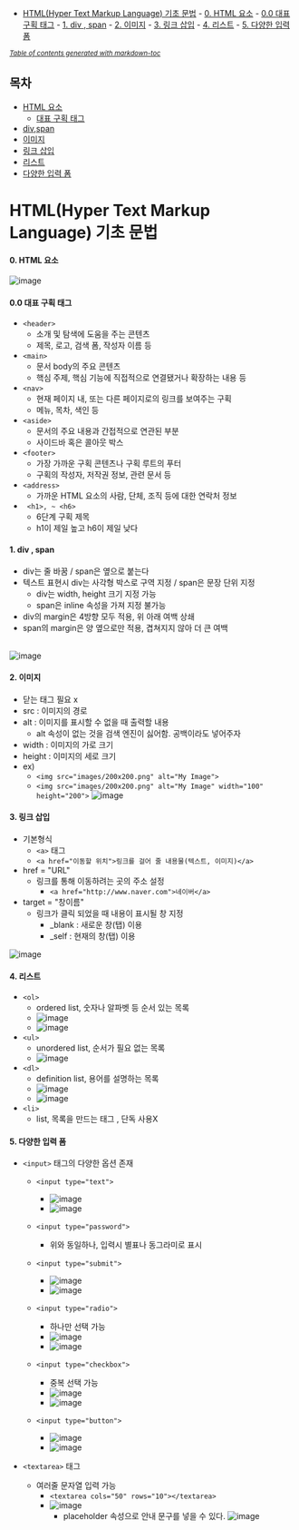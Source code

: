 - [HTML(Hyper Text Markup Language) 기초 문법](#htmlhyper-text-markup-language-기초-문법)
      - [0. HTML 요소](#0-html-요소)
      - [0.0 대표 구획 태그](#00-대표-구획-태그)
      - [1. div , span](#1-div--span)
      - [2. 이미지](#2-이미지)
      - [3. 링크 삽입](#3-링크-삽입)
      - [4. 리스트](#4-리스트)
      - [5. 다양한 입력 폼](#5-다양한-입력-폼)

<small><i><a href='http://ecotrust-canada.github.io/markdown-toc/'>Table of contents generated with markdown-toc</a></i></small>

목차
--------------------
- [HTML 요소](#0-html-요소)<br>
  - [대표 구획 태그](#00-대표-구획-태그)<br>
- [div,span](#1-div--span)<br>
- [이미지](#2-이미지)<br>
- [링크 삽입](#3-링크-삽입)<br>
- [리스트](#4-리스트)<br>
- [다양한 입력 폼](#5-다양한-입력-폼)<br>


HTML(Hyper Text Markup Language) 기초 문법
==============================

#### 0. HTML 요소
![image](https://user-images.githubusercontent.com/102513932/186053947-67f5abf8-1d86-48a3-a40d-3e253d5a976d.png) <br>

#### 0.0 대표 구획 태그
- ```<header>```
  - 소개 및 탐색에 도움을 주는 콘텐츠
  - 제목, 로고, 검색 폼, 작성자 이름 등
- ```<main>``` 
  - 문서 body의 주요 콘텐츠
  - 핵심 주제, 핵심 기능에 직접적으로 연결됐거나 확장하는 내용 등 
- ```<nav>``` 
  - 현재 페이지 내, 또는 다른 페이지로의 링크를 보여주는 구획
  - 메뉴, 목차, 색인 등
- ```<aside>``` 
  - 문서의 주요 내용과 간접적으로 연관된 부분
  - 사이드바 혹은 콜아웃 박스
- ```<footer>```
  - 가장 가까운 구획 콘텐츠나 구획 루트의 푸터
  - 구획의 작성자, 저작권 정보, 관련 문서 등
- ```<address>```
  - 가까운 HTML 요소의 사람, 단체, 조직 등에 대한 연락처 정보
- ``` <h1>, ~ <h6>```
  - 6단계 구획 제목
  - h1이 제일 높고 h6이 제일 낮다


#### 1. div , span
- div는 줄 바꿈 / span은 옆으로 붙는다
- 텍스트 표현시 div는 사각형 박스로 구역 지정 / span은 문장 단위 지정
  - div는 width, height 크기 지정 가능
  - span은 inline 속성을 가져 지정 불가능
- div의 margin은 4방향 모두 적용, 위 아래 여백 상쇄
- span의 margin은 양 옆으로만 적용, 겹쳐지지 않아 더 큰 여백
<br><br>

![image](https://user-images.githubusercontent.com/102513932/186052736-7faa04ea-ef20-487a-b523-a9d7845015a4.png)

#### 2. 이미지
- 닫는 태그 필요 x
- src : 이미지의 경로
- alt : 이미지를 표시할 수 없을 때 출력할 내용
  - alt 속성이 없는 것을 검색 엔진이 싫어함. 공백이라도 넣어주자
- width : 이미지의 가로 크기
- height : 이미지의 세로 크기
- ex)
  -  ``` <img src="images/200x200.png" alt="My Image"> ```
  -  ``` <img src="images/200x200.png" alt="My Image" width="100" height="200"> ```
![image](https://user-images.githubusercontent.com/102513932/186056519-676fadb0-816c-4be3-a5d6-f00ae2a82c57.png)

#### 3. 링크 삽입
- 기본형식
  - ```<a>``` 태그 
  - ``` <a href="이동할 위치">링크를 걸어 줄 내용물(텍스트, 이미지)</a> ```
- href = "URL"
  - 링크를 통해 이동하려는 곳의 주소 설정
    - ``` <a href="http://www.naver.com">네이버</a> ```
- target = "창이름"
  - 링크가 클릭 되었을 때 내용이 표시될 창 지정
    - _blank : 새로운 창(탭) 이용 
    - _self  : 현재의 창(탭) 이용

![image](https://user-images.githubusercontent.com/102513932/186053171-ee8ae106-9ef5-450a-a911-4483b43f1742.png)

#### 4. 리스트

- ```<ol>```
  - ordered list, 숫자나 알파벳 등 순서 있는 목록
  - ![image](https://user-images.githubusercontent.com/102513932/186058868-4d61c986-f9b6-4d6b-a80e-6ce65bbfa2ea.png)
  - ![image](https://user-images.githubusercontent.com/102513932/186058901-03b6317d-f2a3-4f9c-9f8b-e0c6a5cca171.png)
- ```<ul>```
  - unordered list, 순서가 필요 없는 목록
  - ![image](https://user-images.githubusercontent.com/102513932/186053136-d2ae7463-8443-4ab0-8163-7927c114532d.png) <br>
- ```<dl>```
  - definition list, 용어를 설명하는 목록
  - ![image](https://user-images.githubusercontent.com/102513932/186059393-b3040aac-1ef8-4ea7-9821-81283094ed50.png)
  - ![image](https://user-images.githubusercontent.com/102513932/186059405-4d5bcb99-eef5-4e4c-a003-eeba43b604b2.png)
- ```<li>```
  - list, 목록을 만드는 태그 , 단독 사용X

#### 5. 다양한 입력 폼
- ``` <input> ``` 태그의 다양한 옵션 존재
    - ``` <input type="text"> ```
      - ![image](https://user-images.githubusercontent.com/102513932/186068387-a7965437-afb4-4410-bc62-d52d2b6d84cc.png)
      - ![image](https://user-images.githubusercontent.com/102513932/186097281-538180cf-da2e-4053-8313-b5d996d243f2.png)

    - ``` <input type="password"> ```
      - 위와 동일하나, 입력시 별표나 동그라미로 표시

    - ``` <input type="submit"> ```
      -  ![image](https://user-images.githubusercontent.com/102513932/186068601-4a193ab3-bd5d-4254-b9a6-cbca54dc7f2a.png)
      -  ![image](https://user-images.githubusercontent.com/102513932/186097469-05f01c45-369f-42bd-9e46-aac9d45275dd.png)
    - ``` <input type="radio"> ```
      - 하나만 선택 가능
      - ![image](https://user-images.githubusercontent.com/102513932/186068850-c5d8dab6-cb7f-421a-9207-f09314520fa2.png)
      - ![image](https://user-images.githubusercontent.com/102513932/186097599-b5d7621f-7f77-4fde-8d82-0aac5ba8d537.png)

    - ``` <input type="checkbox"> ```
      - 중복 선택 가능
      - ![image](https://user-images.githubusercontent.com/102513932/186069015-e27ecf30-f23a-41ad-a0df-83d386b5535d.png)
      - ![image](https://user-images.githubusercontent.com/102513932/186097730-1ca7ad96-379c-485e-acb9-0a655382fc31.png)

    - ``` <input type="button"> ```
      - ![image](https://user-images.githubusercontent.com/102513932/186069134-7c557819-65f4-4705-9783-6e2ef5481bcf.png)
      - ![image](https://user-images.githubusercontent.com/102513932/186097782-d4df451a-4820-4722-8780-41167f392b2c.png)

- ```<textarea>``` 태그
  - 여러줄 문자열 입력 가능
    - ```<textarea cols="50" rows="10"></textarea>```
    - ![image](https://user-images.githubusercontent.com/102513932/186097970-78fc31e7-b8ec-405d-9da6-78acf856f9f8.png)
      - placeholder 속성으로 안내 문구를 넣을 수 있다.
![image](https://user-images.githubusercontent.com/102513932/186053212-aa3b8041-4d07-4aed-ac1d-24fe35d0a88d.png)

